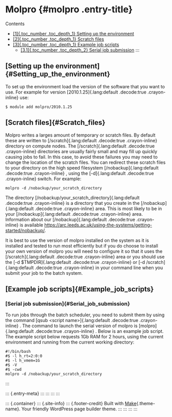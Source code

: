Molpro {#molpro .entry-title}
======

Contents

-   [[1]{.toc_number .toc_depth_1} Setting up the
    environment](#Setting_up_the_environment)
-   [[2]{.toc_number .toc_depth_1} Scratch files](#Scratch_files)
-   [[3]{.toc_number .toc_depth_1} Example job
    scripts](#Example_job_scripts)
    -   [[3.1]{.toc_number .toc_depth_2} Serial job
        submission](#Serial_job_submission)
:::

[Setting up the environment]{#Setting_up_the_environment}
---------------------------------------------------------

To set up the environment load the version of the software that you want
to use. For example for version [2010.1.25]{.lang:default .decode:true
.crayon-inline} use:

    $ module add molpro/2010.1.25

[Scratch files]{#Scratch_files}
-------------------------------

Molpro writes a larges amount of temporary or scratch files. By default
these are written to [/scratch]{.lang:default .decode:true
.crayon-inline} directory on compute nodes. The [/scratch]{.lang:default
.decode:true .crayon-inline} directories are usually fairly small and
may fill up quickly causing jobs to fail. In this case, to avoid these
failures you may need to change the location of the scratch files. You
can redirect these scratch files to your directory on the high speed
filesystem [/nobackup]{.lang:default .decode:true .crayon-inline} ,
using the [-d]{.lang:default .decode:true .crayon-inline} switch. For
example:

    molpro -d /nobackup/your_scratch_directory 

The directory [/nobackup/your\_scratch\_directory]{.lang:default
.decode:true .crayon-inline} is a directory that you create in the
[/nobackup]{.lang:default .decode:true .crayon-inline} area. This is
most likely to be in your [/nobackup]{.lang:default .decode:true
.crayon-inline} area. Information about our [/nobackup]{.lang:default
.decode:true .crayon-inline} is available
<https://arc.leeds.ac.uk/using-the-systems/getting-started/nobackup/>.

It is best to use the version of molpro installed on the system as it is
installed and tested to run most efficiently but if you do choose to
install your own version of molpro you will need to configure it so that
it uses the [/scratch]{.lang:default .decode:true .crayon-inline} area
or you should use the [-d \$TMPDIR]{.lang:default .decode:true
.crayon-inline} or [-d /scratch]{.lang:default .decode:true
.crayon-inline} in your command line when you submit your job to the
batch system.

[Example job scripts]{#Example_job_scripts}
-------------------------------------------

### [Serial job submission]{#Serial_job_submission}

To run jobs through the batch scheduler, you need to submit them by
using the command [qsub \<script name\>]{.lang:default .decode:true
.crayon-inline} . The command to launch the serial version of molpro is
[molpro]{.lang:default .decode:true .crayon-inline} . Below is an
example job script. The example script below requests 1Gb RAM for 2
hours, using the current environment and running from the current
working directory:

    #!/bin/bash
    #$ -l h_rt=2:0:0
    #$ -l h_vmem=1G
    #$ -V
    #$ -cwd
    molpro -d /nobackup/your_scratch_directory  
:::

::: {.entry-meta}
:::
:::
:::
:::

::: {.container}
::: {.site-info}
::: {.footer-credit}
Built with [Make](https://thethemefoundry.com/make/){.theme-name}. Your
friendly WordPress page builder theme.
:::
:::
:::
:::
